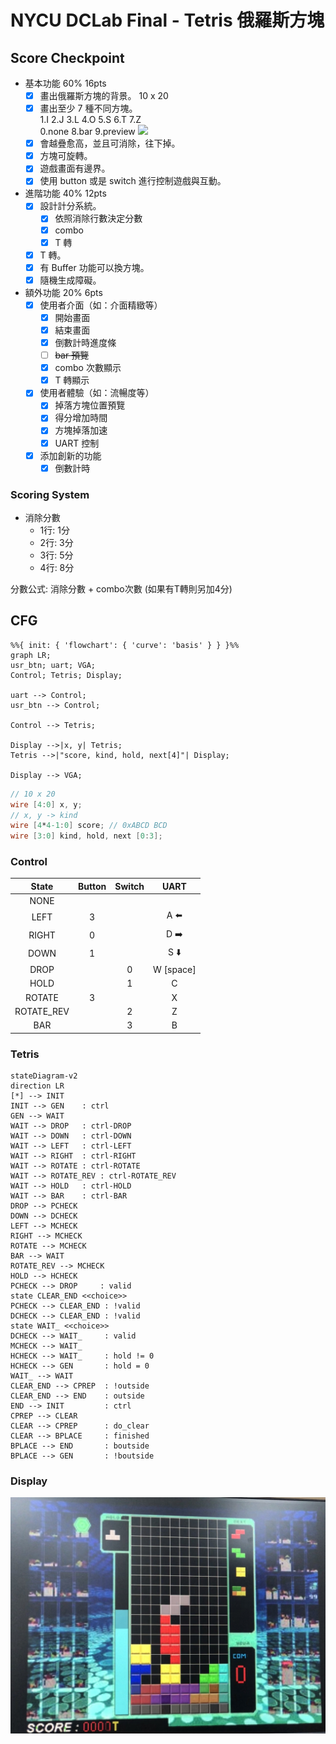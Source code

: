 # NYCU DCLab Final - Tetris 俄羅斯方塊

## Score Checkpoint

- 基本功能 60% 16pts
    - [x] 畫出俄羅斯方塊的背景。 10 x 20
    - [x] 畫出至少 7 種不同方塊。  
      1.I 2.J 3.L 4.O 5.S 6.T 7.Z  
      0.none 8.bar 9.preview
         ![](https://learnopencv.com/wp-content/uploads/2020/11/tetris-pieces.png)
    - [x] 會越疊愈高，並且可消除，往下掉。
    - [x] 方塊可旋轉。
    - [x] 遊戲畫面有邊界。
    - [x] 使用 button 或是 switch 進行控制遊戲與互動。
- 進階功能 40% 12pts
    - [x] 設計計分系統。
      - [x] 依照消除行數決定分數
      - [x] combo
      - [x] T 轉
    - [x] T 轉。
    - [x] 有 Buffer 功能可以換方塊。
    - [x] 隨機生成障礙。
- 額外功能 20% 6pts
    - [x] 使用者介面（如：介面精緻等）
      - [x] 開始畫面
      - [x] 結束畫面
      - [x] 倒數計時進度條
      - [ ] ~~bar 預覽~~
      - [x] combo 次數顯示
      - [x] T 轉顯示
    - [x] 使用者體驗（如：流暢度等）
      - [x] 掉落方塊位置預覽
      - [x] 得分增加時間
      - [x] 方塊掉落加速
      - [x] UART 控制
    - [x] 添加創新的功能
      - [x] 倒數計時

### Scoring System
- 消除分數
    - 1行: 1分
    - 2行: 3分
    - 3行: 5分
    - 4行: 8分

分數公式: 消除分數 + combo次數 (如果有T轉則另加4分)


## CFG

```mermaid
%%{ init: { 'flowchart': { 'curve': 'basis' } } }%%
graph LR;
usr_btn; uart; VGA;
Control; Tetris; Display;

uart --> Control;
usr_btn --> Control;

Control --> Tetris;

Display -->|x, y| Tetris;
Tetris -->|"score, kind, hold, next[4]"| Display;

Display --> VGA;
```

```verilog
// 10 x 20
wire [4:0] x, y;
// x, y -> kind
wire [4*4-1:0] score; // 0xABCD BCD
wire [3:0] kind, hold, next [0:3];
```

### Control

|   State    | Button | Switch |   UART    |
| :--------: | :----: | :----: | :-------: |
|    NONE    |        |        |           |
|    LEFT    |   3    |        |    A ⬅️    |
|   RIGHT    |   0    |        |    D ➡️    |
|    DOWN    |   1    |        |    S ⬇️    |
|    DROP    |        |   0    | W [space] |
|    HOLD    |        |   1    |     C     |
|   ROTATE   |   3    |        |     X     |
| ROTATE_REV |        |   2    |     Z     |
|    BAR     |        |   3    |     B     |

### Tetris

```mermaid
stateDiagram-v2
direction LR
[*] --> INIT
INIT --> GEN    : ctrl
GEN --> WAIT
WAIT --> DROP   : ctrl-DROP
WAIT --> DOWN   : ctrl-DOWN
WAIT --> LEFT   : ctrl-LEFT
WAIT --> RIGHT  : ctrl-RIGHT
WAIT --> ROTATE : ctrl-ROTATE
WAIT --> ROTATE_REV : ctrl-ROTATE_REV
WAIT --> HOLD   : ctrl-HOLD
WAIT --> BAR    : ctrl-BAR
DROP --> PCHECK
DOWN --> DCHECK
LEFT --> MCHECK
RIGHT --> MCHECK
ROTATE --> MCHECK
BAR --> WAIT
ROTATE_REV --> MCHECK
HOLD --> HCHECK
PCHECK --> DROP     : valid
state CLEAR_END <<choice>>
PCHECK --> CLEAR_END : !valid
DCHECK --> CLEAR_END : !valid
state WAIT_ <<choice>>
DCHECK --> WAIT_     : valid
MCHECK --> WAIT_
HCHECK --> WAIT_     : hold != 0
HCHECK --> GEN       : hold = 0
WAIT_ --> WAIT
CLEAR_END --> CPREP  : !outside
CLEAR_END --> END    : outside
END --> INIT         : ctrl
CPREP --> CLEAR
CLEAR --> CPREP      : do_clear
CLEAR --> BPLACE     : finished
BPLACE --> END       : boutside
BPLACE --> GEN       : !boutside
```

### Display

![](./screenshot.jpeg)
